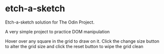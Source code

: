 # etch-a-sketch

Etch-a-sketch solution for The Odin Project. 

A very simple project to practice DOM manipulation

Hover over any square in the grid to draw on it.
Click the change size button to alter the grid size and click the reset button to wipe the grid clean
